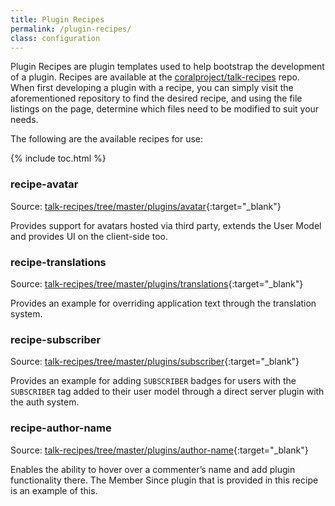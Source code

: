 ```yaml
---
title: Plugin Recipes
permalink: /plugin-recipes/
class: configuration
---
```


Plugin Recipes are plugin templates used to help bootstrap the development of a
plugin. Recipes are available at the
[coralproject/talk-recipes](https://github.com/coralproject/talk-recipes) repo.
When first developing a plugin with a recipe, you can simply visit the
aforementioned repository to find the desired recipe, and using the file
listings on the page, determine which files need to be modified to suit your
needs.

The following are the available recipes for use:

{% include toc.html %}

### recipe-avatar

Source: [talk-recipes/tree/master/plugins/avatar](https://github.com/coralproject/talk-recipes/tree/master/plugins/avatar){:target="_blank"}

Provides support for avatars hosted via third party, extends the User Model and
provides UI on the client-side too.


### recipe-translations

Source: [talk-recipes/tree/master/plugins/translations](https://github.com/coralproject/talk-recipes/tree/master/plugins/translations){:target="_blank"}

Provides an example for overriding application text through the translation
system.


### recipe-subscriber

Source: [talk-recipes/tree/master/plugins/subscriber](https://github.com/coralproject/talk-recipes/tree/master/plugins/subscriber){:target="_blank"}

Provides an example for adding `SUBSCRIBER` badges for users with the
`SUBSCRIBER` tag added to their user model through a direct server plugin with
the auth system.


### recipe-author-name

Source: [talk-recipes/tree/master/plugins/author-name](https://github.com/coralproject/talk-recipes/tree/master/plugins/author-name){:target="_blank"}

Enables the ability to hover over a commenter’s name and add plugin
functionality there. The Member Since plugin that is provided in this recipe is
an example of this.
